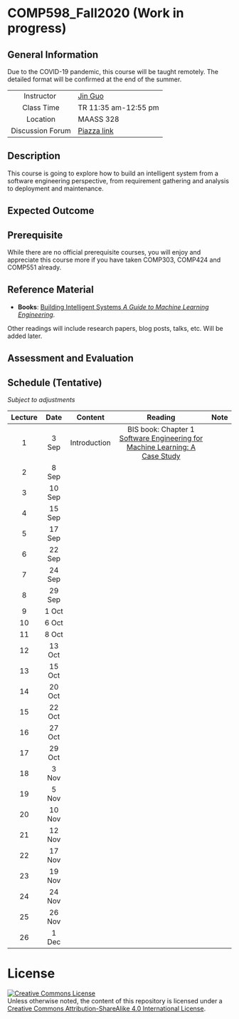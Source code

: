 # COMP598_Fall2020 (Work in progress)




## General Information
Due to the COVID-19 pandemic, this course will be taught remotely. The detailed format will be confirmed at the end of the summer.

|   |  |
| :---: | ------------- |
| Instructor    | [Jin Guo](http://jguo-web.com/index.html)  |
| Class Time    | TR 11:35 am-12:55 pm | 
| Location      | MAASS 328  |
| Discussion Forum | [Piazza link](piazza.com/mcgill.ca/fall2020/comp598) |


## Description
This course is going to explore how to build an intelligent system from a software engineering perspective, from requirement gathering and analysis to deployment and maintenance. 


## Expected Outcome

## Prerequisite
While there are no official prerequisite courses, you will enjoy and appreciate this course more if you have taken COMP303, COMP424 and COMP551 already.

## Reference Material
- **Books**: 
[Building Intelligent Systems <em>A Guide to Machine Learning Engineering</em>](https://www.apress.com/gp/book/9781484234310). 

Other readings will include research papers, blog posts, talks, etc. Will be added later.

## Assessment and Evaluation

## Schedule (Tentative)
*Subject to adjustments*

| Lecture | Date | Content | Reading | Note |
| :---: |:---:| :---: | :---: | :---: |
|1	|  3 Sep  | Introduction | BIS book: Chapter 1 <br> [Software Engineering for Machine Learning: A Case Study](https://www.microsoft.com/en-us/research/uploads/prod/2019/03/amershi-icse-2019_Software_Engineering_for_Machine_Learning.pdf)|  |
|2	|  8 Sep  |  | |  |
|3	|  10 Sep  |  | |  |
|4	|  15 Sep  |  | |  |
|5	|  17 Sep  |  | |  |
|6	|  22 Sep  |  | |  |
|7	|  24 Sep  |  | |  |
|8	|  29 Sep  |  | |  |
|9	|  1 Oct  |  | |  |
|10	|  6 Oct  |  | |  |
|11	|  8 Oct  |  | |  |
|12	|  13 Oct  |  | |  |
|13	|  15 Oct  |  | |  |
|14	|  20 Oct  |  | |  |
|15	|  22 Oct  |  | |  |
|16	|  27 Oct  |  | |  |
|17	|  29 Oct  |  | |  |
|18	|  3 Nov  |  | |  |
|19	|  5 Nov  |  | |  |
|20	|  10 Nov  |  | |  |
|21	|  12 Nov  |  | |  |
|22	|  17 Nov  |  | |  |
|23	|  19 Nov  |  | |  |
|24	|  24 Nov  |  | |  |
|25	|  26 Nov  |  | |  |
|26	|  1 Dec | | |  |


# License

<a rel="license" href="http://creativecommons.org/licenses/by-sa/4.0/"><img alt="Creative Commons License" style="border-width:0" src="https://i.creativecommons.org/l/by-sa/4.0/88x31.png" /></a><br />Unless otherwise noted, the content of this repository is licensed under a  <a rel="license" href="http://creativecommons.org/licenses/by-sa/4.0/">Creative Commons Attribution-ShareAlike 4.0 International License</a>.
